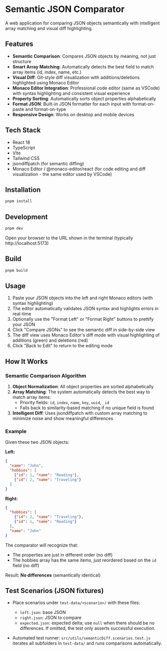 # Semantic JSON Comparator

A web application for comparing JSON objects semantically with intelligent array matching and visual diff highlighting.

## Features

- **Semantic Comparison**: Compares JSON objects by meaning, not just structure
- **Smart Array Matching**: Automatically detects the best field to match array items (id, index, name, etc.)
- **Visual Diff**: Git-style diff visualization with additions/deletions highlighted using Monaco Editor
- **Monaco Editor Integration**: Professional code editor (same as VSCode) with syntax highlighting and consistent visual experience
- **Property Sorting**: Automatically sorts object properties alphabetically
- **Format JSON**: Built-in JSON formatter for each input with format-on-paste and format-on-type
- **Responsive Design**: Works on desktop and mobile devices

## Tech Stack

- React 18
- TypeScript
- Vite
- Tailwind CSS
- jsondiffpatch (for semantic diffing)
- Monaco Editor / @monaco-editor/react (for code editing and diff visualization - the same editor used by VSCode)

## Installation

```bash
pnpm install
```

## Development

```bash
pnpm dev
```

Open your browser to the URL shown in the terminal (typically http://localhost:5173)

## Build

```bash
pnpm build
```

## Usage

1. Paste your JSON objects into the left and right Monaco editors (with syntax highlighting)
2. The editor automatically validates JSON syntax and highlights errors in real-time
3. Optionally use the "Format Left" or "Format Right" buttons to prettify your JSON
4. Click "Compare JSONs" to see the semantic diff in side-by-side view
5. The diff view uses Monaco Editor's diff mode with visual highlighting of additions (green) and deletions (red)
6. Click "Back to Edit" to return to the editing mode

## How It Works

### Semantic Comparison Algorithm

1. **Object Normalization**: All object properties are sorted alphabetically
2. **Array Matching**: The system automatically detects the best way to match array items:
   - Priority fields: `id`, `index`, `name`, `key`, `uuid`, `_id`
   - Falls back to similarity-based matching if no unique field is found
3. **Intelligent Diff**: Uses jsondiffpatch with custom array matching to minimize noise and show meaningful differences

### Example

Given these two JSON objects:

**Left:**
```json
{
  "name": "John",
  "hobbies": [
    {"id": 1, "name": "Reading"},
    {"id": 2, "name": "Traveling"}
  ]
}
```

**Right:**
```json
{
  "hobbies": [
    {"id": 2, "name": "Traveling"},
    {"id": 1, "name": "Reading"}
  ],
  "name": "John"
}
```

The comparator will recognize that:
- The properties are just in different order (no diff)
- The hobbies array has the same items, just reordered based on the `id` field (no diff)

Result: **No differences** (semantically identical)

## Test Scenarios (JSON fixtures)

- Place scenarios under `test-data/<scenario>/` with these files:
  - `left.json`: base JSON
  - `right.json`: JSON to compare
  - `expected.json`: expected delta; use `null` when there should be no differences. If omitted, the test only asserts successful execution.

- Automated test runner: `src/utils/semanticDiff.scenarios.test.js` iterates all subfolders in `test-data/` and runs comparisons automatically.

